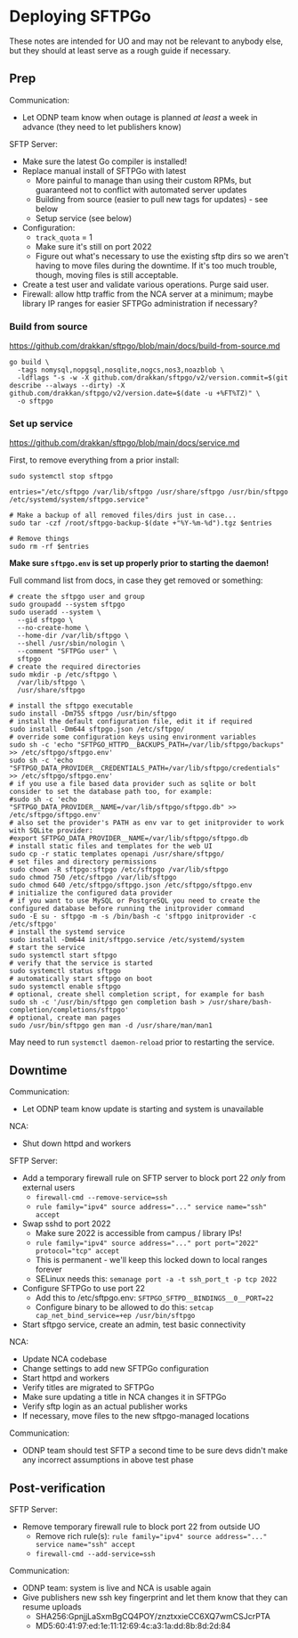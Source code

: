 # Deploying SFTPGo

These notes are intended for UO and may not be relevant to anybody else, but
they should at least serve as a rough guide if necessary.

## Prep

Communication:

- Let ODNP team know when outage is planned *at least* a week in advance (they
  need to let publishers know)

SFTP Server:

- Make sure the latest Go compiler is installed!
- Replace manual install of SFTPGo with latest
  - More painful to manage than using their custom RPMs, but guaranteed not to
    conflict with automated server updates
  - Building from source (easier to pull new tags for updates) - see below
  - Setup service (see below)
- Configuration:
  - `track_quota` = 1
  - Make sure it's still on port 2022
  - Figure out what's necessary to use the existing sftp dirs so we aren't
    having to move files during the downtime. If it's too much trouble, though,
    moving files is still acceptable.
- Create a test user and validate various operations. Purge said user.
- Firewall: allow http traffic from the NCA server at a minimum; maybe library
  IP ranges for easier SFTPGo administration if necessary?

### Build from source

https://github.com/drakkan/sftpgo/blob/main/docs/build-from-source.md

```
go build \
  -tags nomysql,nopgsql,nosqlite,nogcs,nos3,noazblob \
  -ldflags "-s -w -X github.com/drakkan/sftpgo/v2/version.commit=$(git describe --always --dirty) -X github.com/drakkan/sftpgo/v2/version.date=$(date -u +%FT%TZ)" \
  -o sftpgo
```

### Set up service

https://github.com/drakkan/sftpgo/blob/main/docs/service.md

First, to remove everything from a prior install:

```
sudo systemctl stop sftpgo

entries="/etc/sftpgo /var/lib/sftpgo /usr/share/sftpgo /usr/bin/sftpgo /etc/systemd/system/sftpgo.service"

# Make a backup of all removed files/dirs just in case...
sudo tar -czf /root/sftpgo-backup-$(date +"%Y-%m-%d").tgz $entries

# Remove things
sudo rm -rf $entries
```

**Make sure `sftpgo.env` is set up properly prior to starting the daemon!**

Full command list from docs, in case they get removed or something:

```
# create the sftpgo user and group
sudo groupadd --system sftpgo
sudo useradd --system \
  --gid sftpgo \
  --no-create-home \
  --home-dir /var/lib/sftpgo \
  --shell /usr/sbin/nologin \
  --comment "SFTPGo user" \
  sftpgo
# create the required directories
sudo mkdir -p /etc/sftpgo \
  /var/lib/sftpgo \
  /usr/share/sftpgo

# install the sftpgo executable
sudo install -Dm755 sftpgo /usr/bin/sftpgo
# install the default configuration file, edit it if required
sudo install -Dm644 sftpgo.json /etc/sftpgo/
# override some configuration keys using environment variables
sudo sh -c 'echo "SFTPGO_HTTPD__BACKUPS_PATH=/var/lib/sftpgo/backups" >> /etc/sftpgo/sftpgo.env'
sudo sh -c 'echo "SFTPGO_DATA_PROVIDER__CREDENTIALS_PATH=/var/lib/sftpgo/credentials" >> /etc/sftpgo/sftpgo.env'
# if you use a file based data provider such as sqlite or bolt consider to set the database path too, for example:
#sudo sh -c 'echo "SFTPGO_DATA_PROVIDER__NAME=/var/lib/sftpgo/sftpgo.db" >> /etc/sftpgo/sftpgo.env'
# also set the provider's PATH as env var to get initprovider to work with SQLite provider:
#export SFTPGO_DATA_PROVIDER__NAME=/var/lib/sftpgo/sftpgo.db
# install static files and templates for the web UI
sudo cp -r static templates openapi /usr/share/sftpgo/
# set files and directory permissions
sudo chown -R sftpgo:sftpgo /etc/sftpgo /var/lib/sftpgo
sudo chmod 750 /etc/sftpgo /var/lib/sftpgo
sudo chmod 640 /etc/sftpgo/sftpgo.json /etc/sftpgo/sftpgo.env
# initialize the configured data provider
# if you want to use MySQL or PostgreSQL you need to create the configured database before running the initprovider command
sudo -E su - sftpgo -m -s /bin/bash -c 'sftpgo initprovider -c /etc/sftpgo'
# install the systemd service
sudo install -Dm644 init/sftpgo.service /etc/systemd/system
# start the service
sudo systemctl start sftpgo
# verify that the service is started
sudo systemctl status sftpgo
# automatically start sftpgo on boot
sudo systemctl enable sftpgo
# optional, create shell completion script, for example for bash
sudo sh -c '/usr/bin/sftpgo gen completion bash > /usr/share/bash-completion/completions/sftpgo'
# optional, create man pages
sudo /usr/bin/sftpgo gen man -d /usr/share/man/man1
```

May need to run `systemctl daemon-reload` prior to restarting the service.

## Downtime

Communication:

- Let ODNP team know update is starting and system is unavailable

NCA:

- Shut down httpd and workers

SFTP Server:

- Add a temporary firewall rule on SFTP server to block port 22 *only* from
  external users
  - `firewall-cmd --remove-service=ssh`
  - `rule family="ipv4" source address="..." service name="ssh" accept`
- Swap sshd to port 2022
  - Make sure 2022 is accessible from campus / library IPs!
  - `rule family="ipv4" source address="..." port port="2022" protocol="tcp" accept`
  - This is permanent - we'll keep this locked down to local ranges forever
  - SELinux needs this: `semanage port -a -t ssh_port_t -p tcp 2022`
- Configure SFTPGo to use port 22
  - Add this to /etc/sftpgo.env: `SFTPGO_SFTPD__BINDINGS__0__PORT=22`
  - Configure binary to be allowed to do this: `setcap cap_net_bind_service=+ep /usr/bin/sftpgo`
- Start sftpgo service, create an admin, test basic connectivity

NCA:

- Update NCA codebase
- Change settings to add new SFTPGo configuration
- Start httpd and workers
- Verify titles are migrated to SFTPGo
- Make sure updating a title in NCA changes it in SFTPGo
- Verify sftp login as an actual publisher works
- If necessary, move files to the new sftpgo-managed locations

Communication:

- ODNP team should test SFTP a second time to be sure devs didn't make any
  incorrect assumptions in above test phase

## Post-verification

SFTP Server:

- Remove temporary firewall rule to block port 22 from outside UO
  - Remove rich rule(s): `rule family="ipv4" source address="..." service name="ssh" accept`
  - `firewall-cmd --add-service=ssh`

Communication:

- ODNP team: system is live and NCA is usable again
- Give publishers new ssh key fingerprint and let them know that they can
  resume uploads
  - SHA256:GpnjjLaSxmBgCQ4POY/znztxxieCC6XQ7wmCSJcrPTA
  - MD5:60:41:97:ed:1e:11:12:69:4c:a3:1a:dd:8b:8d:2d:84
